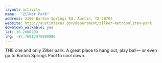 ```yaml
---
layout: activity
name:  "Zilker Park"
address: 2100 Barton Springs Rd, Austin, TX 78704
website: http://austintexas.gov/department/zilker-metropolitan-park
downtown_walkable: yes
lat: 30.2660703
lng: -97.76913479999996
---
```


THE one and only Zilker park. A great place to hang out, play ball— or even go to Barton Springs Pool to cool down.
